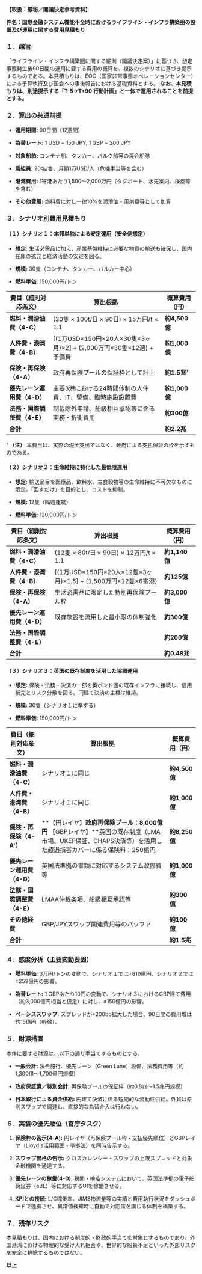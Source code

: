 **【取扱：厳秘／閣議決定参考資料】**

**件名：国際金融システム機能不全時におけるライフライン・インフラ構築圏の設置及び運用に関する費用見積もり**

### **１．趣旨**

「ライフライン・インフラ構築圏に関する細則（閣議決定案）」に基づき、想定事態発生後90日間の運用に要する費用の概算を、複数のシナリオに基づき提示するものである。本見積もりは、EOC（国家非常事態オペレーションセンター）による予算執行及び国会への事後報告における基礎資料とする。 **なお、本見積もりは、別途提示する「T-5→T+90 行動計画」と一体で運用されることを前提とする。**

### **２．算出の共通前提**

- **運用期間:** 90日間（12週間）
    
- **為替レート:** 1 USD = 150 JPY, 1 GBP = 200 JPY
    
- **対象船舶:** コンテナ船、タンカー、バルク船等の混合船隊
    
- **乗組員:** 20名/隻、月額1万USD/人（危機手当等を含む）
    
- **港湾費用:** 1寄港あたり1,500～2,000万円（タグボート、水先案内、検疫等を含む）
    
- **その他費用:** 燃料費に対し一律10%を潤滑油・薬剤費等として加算
    
<div class="page-break"></div>

### **３．シナリオ別費用見積もり**

#### **（１）シナリオ１：本邦単独による安定運用（安全側想定）**

- **想定:** 生活必需品に加え、産業基盤維持に必要な物資の輸送も確保し、国内在庫の拡充と経済活動の安定を図る。
    
- **規模:** 30隻（コンテナ、タンカー、バルカー中心）
    
- **燃料単価:** 150,000円/トン
    

|費目（細則対応条文）|算出根拠|概算費用（円）|
|---|---|---|
|**燃料・潤滑油費（4-C）**|(30隻 × 100t/日 × 90日) × 15万円/t × 1.1|**約4,500億**|
|**人件費・港湾費（4-B）**|[(1万USD×150円×20人×30隻×3ヶ月)×2] + (2,000万円×30隻×12週) + 予備費|**約1,000億**|
|**保険・再保険（4-A）**|政府再保険プールの保証枠として計上|**約1.5兆¹**|
|**優先レーン運用費（4-D）**|主要3港における24時間体制の人件費、IT、警備、臨時施設設置費|**約1,000億**|
|**法務・国際調整費（4-E）**|制裁除外申請、船級相互承認等に係る実務・折衝費用|**約300億**|
|**合計**||**約2.2兆**|

¹ **（注）** 本費目は、実際の現金支出ではなく、政府による支払保証の枠を示すものである。
<div class="page-break"></div>

#### **（２）シナリオ２：生命維持に特化した最低限運用**

- **想定:** 輸送品目を医療品、飲料水、主食穀物等の生命維持に不可欠なものに限定。「回すだけ」を目的とし、コストを抑制。
    
- **規模:** 12隻（隔週運航）
    
- **燃料単価:** 120,000円/トン
    

|費目（細則対応条文）|算出根拠|概算費用（円）|
|---|---|---|
|**燃料・潤滑油費（4-C）**|(12隻 × 80t/日 × 90日) × 12万円/t × 1.1|**約1,140億**|
|**人件費・港湾費（4-B）**|[(1万USD×150円×20人×12隻×3ヶ月)×1.5] + (1,500万円×12隻×6寄港)|**約125億**|
|**保険・再保険（4-A）**|生活必需品に限定した特別再保険プール枠|**約3,000億**|
|**優先レーン運用費（4-D）**|既存施設を流用した最小限の体制強化|**約300億**|
|**法務・国際調整費（4-E）**||**約200億**|
|**合計**||**約0.48兆**|
<div class="page-break"></div>

#### **（３）シナリオ３：英国の既存制度を活用した協調運用**

- **想定:** 保険・法務・決済の一部を英ポンド圏の既存インフラに接続し、信用補完とリスク分散を図る。円建て決済の主権は維持。
    
- **規模:** 30隻（シナリオ１に準ずる）
    
- **燃料単価:** 150,000円/トン
    

|費目（細則対応条文）|算出根拠|概算費用（円）|
|---|---|---|
|**燃料・潤滑油費（4-C）**|シナリオ１に同じ|**約4,500億**|
|**人件費・港湾費（4-B）**|シナリオ１に同じ|**約1,000億**|
|**保険・再保険（4-A'）**|**【円レイヤ】**政府再保険プール：8,000億円** 【GBPレイヤ】**英国の既存制度（LMA市場、UKEF保証、CHAPS決済等）を活用した超過損害カバーに係る保険料：250億円|**約8,250億**|
|**優先レーン運用費（4-D）**|英国法準拠の書類に対応するシステム改修費等|**約1,000億**|
|**法務・国際調整費（4-E）**|LMAA仲裁条項、船級相互承認等|**約300億**|
|**その他経費**|GBP/JPYスワップ関連費用等のバッファ|**約100億**|
|**合計**||**約1.5兆**|
<div class="page-break"></div>

### **４．感度分析（主要変動要因）**

- **燃料単価:** 3万円/トンの変動で、シナリオ１では±810億円、シナリオ２では±259億円の影響。
    
- **為替レート:** 1 GBPあたり10円の変動で、シナリオ３におけるGBP建て費用（約3,000億円相当と仮定）に対し、±150億円の影響。
    
- **ベーシススワップ:** スプレッドが+200bp拡大した場合、90日間の費用増は約15億円（軽微）。
    

### **５．財源措置**

本件に要する財源は、以下の通り手当てするものとする。

- **一般会計:** 法令施行、優先レーン（Green Lane）設備、法務費用等（約1,300億～1,700億円規模）
    
- **政府保証債／特別会計:** 再保険プールの保証枠（約0.8兆～1.5兆円規模）
    
- **日本銀行による資金供給:** 円建て決済に係る短期的な流動性供給。外貨は原則スワップで調達し、直接的な為替介入は行わない。
    <div class="page-break"></div>


### **６．実装の優先順位（官庁タスク）**

1. **保険枠の告示(4-A):** 円レイヤ（再保険プール枠・支払優先順位）とGBPレイヤ（Lloyd's活用範囲・準拠法）を同時告示する。
    
2. **スワップ価格の告示:** クロスカレンシー・スワップの上限スプレッドと対象金融機関を通達する。
    
3. **優先レーンの稼働(4-D):** 税関・検疫システムにおいて、英国法準拠の電子船荷証券（eBL）等に対応するUIを稼働させる。
    
4. **KPIとの接続:** L/C稼働率、JIMS物流量等の実績と費用執行状況をダッシュボードで連携させ、異常値検知時に自動で対応策を講じる体制を構築する。
    

### **７．残存リスク**

本見積もりは、国内における制度的・財政的手当てを対象とするものであり、外国港湾における物理的な受け入れ拒否や、世界的な船員不足といった外部リスクを完全に排除するものではない。

**以上**